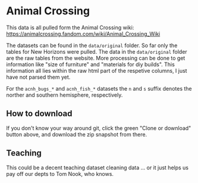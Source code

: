 # Animal Crossing

This data is all pulled form the Animal Crossing wiki: https://animalcrossing.fandom.com/wiki/Animal_Crossing_Wiki

The datasets can be found in the `data/original` folder. So far only the tables for New Horizons were pulled.
The data in the `data/original` folder are the raw tables from the website.
More processing can be done to get information like "size of furniture" and "materials for diy builds".
This information all lies within the raw html part of the respetive columns, I just have not parsed them yet.

For the `acnh_bugs_*` and `acnh_fish_*` datasets the `n` and `s` suffix denotes the norther and southern hemisphere, respectively.

## How to download

If you don't know your way around git, click the green "Clone or download" button above, and download the zip snapshot from there.

## Teaching

This could be a decent teaching dataset cleaning data ... or it just helps us pay off our depts to Tom Nook, who knows.

